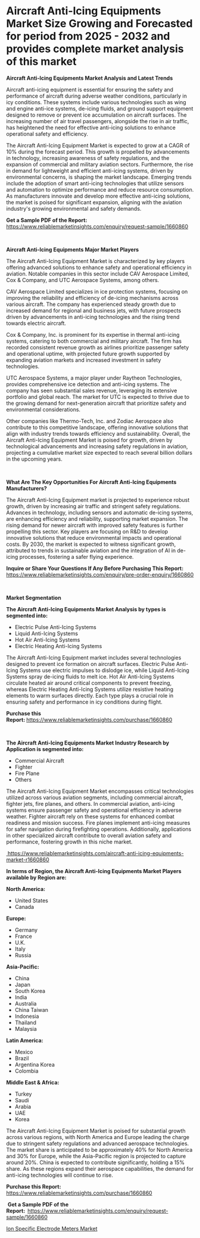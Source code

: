 <p><h1>Aircraft Anti-Icing Equipments Market Size Growing and Forecasted for period from 2025 - 2032 and provides complete market analysis of this market</h1></p><p><strong>Aircraft Anti-Icing Equipments Market Analysis and Latest Trends</strong></p>
<p><p>Aircraft anti-icing equipment is essential for ensuring the safety and performance of aircraft during adverse weather conditions, particularly in icy conditions. These systems include various technologies such as wing and engine anti-ice systems, de-icing fluids, and ground support equipment designed to remove or prevent ice accumulation on aircraft surfaces. The increasing number of air travel passengers, alongside the rise in air traffic, has heightened the need for effective anti-icing solutions to enhance operational safety and efficiency.</p><p>The Aircraft Anti-Icing Equipment Market is expected to grow at a CAGR of 10% during the forecast period. This growth is propelled by advancements in technology, increasing awareness of safety regulations, and the expansion of commercial and military aviation sectors. Furthermore, the rise in demand for lightweight and efficient anti-icing systems, driven by environmental concerns, is shaping the market landscape. Emerging trends include the adoption of smart anti-icing technologies that utilize sensors and automation to optimize performance and reduce resource consumption. As manufacturers innovate and develop more effective anti-icing solutions, the market is poised for significant expansion, aligning with the aviation industry's growing environmental and safety demands.</p></p>
<p><strong>Get a Sample PDF of the Report:&nbsp;</strong> <a href="https://www.reliablemarketinsights.com/enquiry/request-sample/1660860?utm_campaign=2010&utm_medium=2&utm_source=Github&utm_content=ia&utm_term=17012025&utm_id=aircraft-anti-icing-equipments">https://www.reliablemarketinsights.com/enquiry/request-sample/1660860</a></p>
<p>&nbsp;</p>
<p><strong>Aircraft Anti-Icing Equipments Major Market Players</strong></p>
<p><p>The Aircraft Anti-Icing Equipment Market is characterized by key players offering advanced solutions to enhance safety and operational efficiency in aviation. Notable companies in this sector include CAV Aerospace Limited, Cox & Company, and UTC Aerospace Systems, among others.</p><p>CAV Aerospace Limited specializes in ice protection systems, focusing on improving the reliability and efficiency of de-icing mechanisms across various aircraft. The company has experienced steady growth due to increased demand for regional and business jets, with future prospects driven by advancements in anti-icing technologies and the rising trend towards electric aircraft.</p><p>Cox & Company, Inc. is prominent for its expertise in thermal anti-icing systems, catering to both commercial and military aircraft. The firm has recorded consistent revenue growth as airlines prioritize passenger safety and operational uptime, with projected future growth supported by expanding aviation markets and increased investment in safety technologies.</p><p>UTC Aerospace Systems, a major player under Raytheon Technologies, provides comprehensive ice detection and anti-icing systems. The company has seen substantial sales revenue, leveraging its extensive portfolio and global reach. The market for UTC is expected to thrive due to the growing demand for next-generation aircraft that prioritize safety and environmental considerations.</p><p>Other companies like Thermo-Tech, Inc. and Zodiac Aerospace also contribute to this competitive landscape, offering innovative solutions that align with industry trends towards efficiency and sustainability. Overall, the Aircraft Anti-Icing Equipment Market is poised for growth, driven by technological advancements and increasing safety regulations in aviation, projecting a cumulative market size expected to reach several billion dollars in the upcoming years.</p></p>
<p>&nbsp;</p>
<p><strong>What Are The Key Opportunities For Aircraft Anti-Icing Equipments Manufacturers?</strong></p>
<p><p>The Aircraft Anti-Icing Equipment market is projected to experience robust growth, driven by increasing air traffic and stringent safety regulations. Advances in technology, including sensors and automatic de-icing systems, are enhancing efficiency and reliability, supporting market expansion. The rising demand for newer aircraft with improved safety features is further propelling this sector. Key players are focusing on R&D to develop innovative solutions that reduce environmental impacts and operational costs. By 2030, the market is expected to witness significant growth, attributed to trends in sustainable aviation and the integration of AI in de-icing processes, fostering a safer flying experience.</p></p>
<p><strong>Inquire or Share Your Questions If Any Before Purchasing This Report:</strong> <a href="https://www.reliablemarketinsights.com/enquiry/pre-order-enquiry/1660860?utm_campaign=2010&utm_medium=2&utm_source=Github&utm_content=ia&utm_term=17012025&utm_id=aircraft-anti-icing-equipments">https://www.reliablemarketinsights.com/enquiry/pre-order-enquiry/1660860</a></p>
<p>&nbsp;</p>
<p><strong>Market Segmentation</strong></p>
<p><strong>The Aircraft Anti-Icing Equipments Market Analysis by types is segmented into:</strong></p>
<p><ul><li>Electric Pulse Anti-Icing Systems</li><li>Liquid Anti-Icing Systems</li><li>Hot Air Anti-Icing Systems</li><li>Electric Heating Anti-Icing Systems</li></ul></p>
<p><p>The Aircraft Anti-Icing Equipment market includes several technologies designed to prevent ice formation on aircraft surfaces. Electric Pulse Anti-Icing Systems use electric impulses to dislodge ice, while Liquid Anti-Icing Systems spray de-icing fluids to melt ice. Hot Air Anti-Icing Systems circulate heated air around critical components to prevent freezing, whereas Electric Heating Anti-Icing Systems utilize resistive heating elements to warm surfaces directly. Each type plays a crucial role in ensuring safety and performance in icy conditions during flight.</p></p>
<p><strong>Purchase this Report:&nbsp;</strong><a href="https://www.reliablemarketinsights.com/purchase/1660860?utm_campaign=2010&utm_medium=2&utm_source=Github&utm_content=ia&utm_term=17012025&utm_id=aircraft-anti-icing-equipments">https://www.reliablemarketinsights.com/purchase/1660860</a></p>
<p>&nbsp;</p>
<p><strong>The Aircraft Anti-Icing Equipments Market Industry Research by Application is segmented into:</strong></p>
<p><ul><li>Commercial Aircraft</li><li>Fighter</li><li>Fire Plane</li><li>Others</li></ul></p>
<p><p>The Aircraft Anti-Icing Equipment Market encompasses critical technologies utilized across various aviation segments, including commercial aircraft, fighter jets, fire planes, and others. In commercial aviation, anti-icing systems ensure passenger safety and operational efficiency in adverse weather. Fighter aircraft rely on these systems for enhanced combat readiness and mission success. Fire planes implement anti-icing measures for safer navigation during firefighting operations. Additionally, applications in other specialized aircraft contribute to overall aviation safety and performance, fostering growth in this niche market.</p></p>
<p><a href="https://www.reliablemarketinsights.com/aircraft-anti-icing-equipments-market-r1660860?utm_campaign=2010&utm_medium=2&utm_source=Github&utm_content=ia&utm_term=17012025&utm_id=aircraft-anti-icing-equipments">&nbsp;https://www.reliablemarketinsights.com/aircraft-anti-icing-equipments-market-r1660860</a></p>
<p><strong>In terms of Region, the Aircraft Anti-Icing Equipments Market Players available by Region are:</strong></p>
<p>
    <p> <strong> North America: </strong>
        <ul>
            <li>United States</li>
            <li>Canada</li>
        </ul>
        </p> 
    <p> <strong> Europe: </strong>
        <ul>
            <li>Germany</li>
            <li>France</li>
            <li>U.K.</li>
            <li>Italy</li>
            <li>Russia</li>
        </ul>
        </p> 
    <p> <strong> Asia-Pacific: </strong>
        <ul>
            <li>China</li>
            <li>Japan</li>
            <li>South Korea</li>
            <li>India</li>
            <li>Australia</li>
            <li>China Taiwan</li>
            <li>Indonesia</li>
            <li>Thailand</li>
            <li>Malaysia</li>
        </ul>
        </p> 
    <p> <strong> Latin America: </strong>
        <ul>
            <li>Mexico</li>
            <li>Brazil</li>
            <li>Argentina Korea</li>
            <li>Colombia</li>
        </ul>
        </p> 
    <p> <strong> Middle East & Africa: </strong>
        <ul>
            <li>Turkey</li>
            <li>Saudi</li>
            <li>Arabia</li>
            <li>UAE</li>
            <li>Korea</li>
        </ul>
    </p>
    </p>
<p><p>The Aircraft Anti-Icing Equipment Market is poised for substantial growth across various regions, with North America and Europe leading the charge due to stringent safety regulations and advanced aerospace technologies. The market share is anticipated to be approximately 40% for North America and 30% for Europe, while the Asia-Pacific region is projected to capture around 20%. China is expected to contribute significantly, holding a 15% share. As these regions expand their aerospace capabilities, the demand for anti-icing technologies will continue to rise.</p></p>
<p><strong>Purchase this Report: </strong><a href="https://www.reliablemarketinsights.com/purchase/1660860?utm_campaign=2010&utm_medium=2&utm_source=Github&utm_content=ia&utm_term=17012025&utm_id=aircraft-anti-icing-equipments">https://www.reliablemarketinsights.com/purchase/1660860</a></p>
<p>&nbsp;<strong>Get a Sample PDF of the Report:&nbsp;&nbsp;</strong><a href="https://www.reliablemarketinsights.com/enquiry/request-sample/1660860?utm_campaign=2010&utm_medium=2&utm_source=Github&utm_content=ia&utm_term=17012025&utm_id=aircraft-anti-icing-equipments">https://www.reliablemarketinsights.com/enquiry/request-sample/1660860</a></p>
<p><strong></strong></p>
<p><p><a href="https://github.com/mahnoor2003/Market-Research-Report-List-6/blob/main/ion-specific-electrode-meters-market.md?utm_campaign=2010&utm_medium=2&utm_source=Github&utm_content=ia&utm_term=17012025&utm_id=aircraft-anti-icing-equipments">Ion Specific Electrode Meters Market</a></p></p>